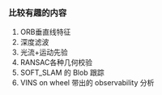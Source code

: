 <!--
 * @Author: Liu Weilong
 * @Date: 2021-01-29 16:41:49
 * @LastEditors: Liu Weilong 
 * @LastEditTime: 2021-01-29 16:46:43
 * @FilePath: /3rd-test-learning/work_record/learning_task/week_plan_collection_2021/interesting_target.md
 * @Description: 
-->
### 比较有趣的内容
1. ORB垂直线特征
2. 深度滤波
3. 光流+运动先验
4. RANSAC各种几何校验
5. SOFT_SLAM 的 Blob 跟踪
6. VINS on wheel 带出的 observability 分析